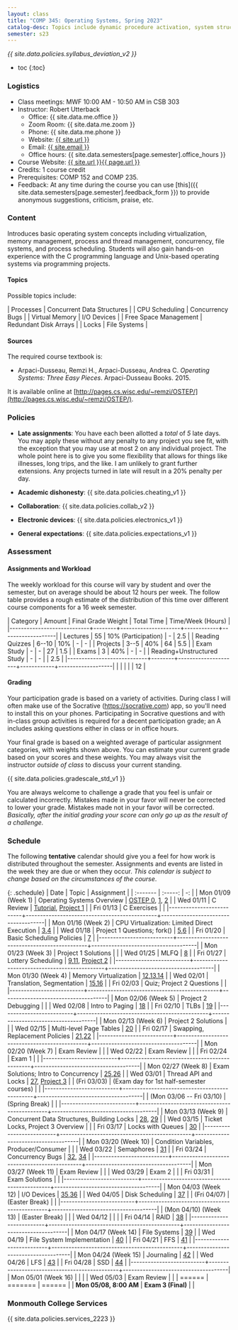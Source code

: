 ```yaml
---
layout: class
title: "COMP 345: Operating Systems, Spring 2023"
catalog-desc: Topics include dynamic procedure activation, system structure, memory management, process management, and recovery procedures.
semester: s23
---
```


*{{ site.data.policies.syllabus_deviation_v2 }}*

* toc
{:toc}

### Logistics

* Class meetings: MWF 10:00 AM - 10:50 AM in CSB 303
* Instructor: Robert Utterback
  * Office: {{ site.data.me.office }}
  * Zoom Room: {{ site.data.me.zoom }}  
  * Phone: {{ site.data.me.phone }}
  * Website: <a href="{{ site.url }}">{{ site.url }}</a>
  * Email: <a href="mailto:{{ site.email }}">{{ site.email }}</a>
  * Office hours: {{ site.data.semesters[page.semester].office_hours }}
* Course Website: <a href="{{ site.url }}{{ page.url }}">{{ site.url }}{{ page.url }}</a>
* Credits: 1 course credit
* Prerequisites: COMP 152 and COMP 235.
* Feedback: At any time during the course you can use
  [this]({{ site.data.semesters[page.semester].feedback_form }}) to provide
  anonymous suggestions, criticism, praise, etc.

### Content

Introduces basic operating system concepts including virtualization,
memory management, process and thread management, concurrency, file
systems, and process scheduling. Students will also gain hands-on
experience with the C programming language and Unix-based operating
systems via programming projects.

#### Topics

Possible topics include:

| Processes             | Concurrent Data Structures |
| CPU Scheduling        | Concurrency Bugs           |
| Virtual Memory        | I/O Devices                |
| Free Space Management | Redundant Disk Arrays      |
| Locks                 | File Systems               |

#### Sources

The required course textbook is:

* Arpaci-Dusseau, Remzi H., Arpaci-Dusseau, Andrea C. *Operating
  Systems: Three Easy Pieces*. Arpaci-Dusseau Books. 2015.

It is available online at
[http://pages.cs.wisc.edu/~remzi/OSTEP/](http://pages.cs.wisc.edu/~remzi/OSTEP/).

<!-- #### Student Learning Outcomes -->

### Policies

* **Late assignments**: You have each been allotted a *total* of *5*
late days. You may apply these without any penalty to any project you
see fit, with the exception that you may use at most 2 on any
individual project. The whole point here is to give you some
flexibility that allows for things like illnesses, long trips, and the
like. I am unlikely to grant further extensions. Any projects turned
in late will result in a 20% penalty per day.

* **Academic dishonesty**: {{ site.data.policies.cheating_v1 }}

* **Collaboration**: {{ site.data.policies.collab_v2 }}

* **Electronic devices**: {{ site.data.policies.electronics_v1 }}

* **General expectations**: {{ site.data.policies.expectations_v1 }}

### Assessment

#### Assignments and Workload

The weekly workload for this course will vary by student and over the
semester, but on average should be about 12 hours per week. The follow
table provides a rough estimate of the distribution of this time over
different course components for a 16 week semester.

| Category                   | Amount | Final Grade Weight  | Total Time | Time/Week (Hours) |
|----------------------------+--------+---------------------+------------+-------------------|
| Lectures                   |     55 | 10% (Participation) | -          |               2.5 |
| Reading Quizzes            |  6--10 | 10%                 | -          |                 - |
| Projects                   |   3--5 | 40%                 | 64         |               5.5 |
| Exam Study                 |      - | -                   | 27         |               1.5 |
| Exams                      |      3 | 40%                 | -          |                 - |
| Reading+Unstructured Study |      - | -                   |            |               2.5 |
|----------------------------+--------+---------------------+------------+-------------------|
|                            |        |                     |            |                12 |

#### Grading

Your participation grade is based on a variety of activities. During
class I will often make use of the Socrative (https://socrative.com)
app, so you'll need to install this on your phones. Participating in
Socrative questions and with in-class group activities is required for
a decent participation grade; an A includes asking questions either in
class or in office hours.

Your final grade is based on a weighted average of particular
assignment categories, with weights shown above. You can estimate your
current grade based on your scores and these weights. You may always
visit the instructor *outside of class* to discuss your current
standing.

{{ site.data.policies.gradescale_std_v1 }}

You are always welcome to challenge a grade that you feel is unfair or
calculated incorrectly. Mistakes made in your favor will never be
corrected to lower your grade. Mistakes made not in your favor will be
corrected. *Basically, after the initial grading your score can only
go up as the result of a challenge.*

### Schedule
The following **tentative** calendar should give you a feel for how
work is distributed throughout the semester. Assignments and events
are listed in the week they are due or when they occur. *This calendar
is subject to change based on the circumstances of the course*.

<!-- (let* ((start-date (org-read-date nil nil "2018-01-15")) -->
<!--        (end-date (org-read-date nil nil "2018-05-02")) -->
<!--        (days (list "Mon" "Tue" "Wed" "Fri")) -->
<!--        (current start-date)) -->
<!--   (while (string< current end-date) -->
<!--     (let* ((time (org-time-string-to-time current)) -->
<!--            (day (format-time-string "%a" time))) -->
<!--       (if (member day days) -->
<!--           (princ (concat (format-time-string "%a %m/%d" time) "\n")))) -->
<!--     (setq current (org-read-date nil nil "++1" nil (org-time-string-to-time current))))) -->

{: .schedule}
| Date                     | Topic                                        | Assignment                          |
| :-------                 | :-----:                                      | -:                                  |
| Mon 01/09 (Week 1)       | Operating Systems Overview                   | [OSTEP 0][0], [1][1], [2][2]        |
| Wed 01/11                | C Review                                     | [Tutorial][47], [Project 1](proj1)  |
| Fri 01/13                | C Exercises                                  |                                     |
|--------------------------+----------------------------------------------+-------------------------------------|
| Mon 01/16 (Week 2)       | CPU Virtualization: Limited Direct Execution | [3][3],[4][4]                       |
| Wed 01/18                | Project 1 Questions; fork()                  | [5][5],[6][6]                       |
| Fri 01/20                | Basic Scheduling Policies                    | [7][7]                              |
|--------------------------+----------------------------------------------+-------------------------------------|
| Mon 01/23 (Week 3)       | Project 1 Solutions                          |                                     |
| Wed 01/25                | MLFQ                                         | [8][8]                              |
| Fri 01/27                | Lottery Scheduling                           | [9][9],[11][11], [Project 2](proj2) |
|--------------------------+----------------------------------------------+-------------------------------------|
| Mon 01/30 (Week 4)       | Memory Virtualization                        | [12][12],[13][13],[14][14]          |
| Wed 02/01                | Translation, Segmentation                    | [15][15],[16][16]                   |
| Fri 02/03                | Quiz; Project 2 Questions                    |                                     |
|--------------------------+----------------------------------------------+-------------------------------------|
| Mon 02/06 (Week 5)       | Project 2 Debugging                          |                                     |
| Wed 02/08                | Intro to Paging                              | [18][18]                            |
| Fri 02/10                | TLBs                                         | [19][19]                            |
|--------------------------+----------------------------------------------+-------------------------------------|
| Mon 02/13 (Week 6)       | Project 2 Solutions                          |                                     |
| Wed 02/15                | Multi-level Page Tables                      | [20][20]                            |
| Fri 02/17                | Swapping, Replacement Policies               | [21][21],[22][22]                   |
|--------------------------+----------------------------------------------+-------------------------------------|
| Mon 02/20 (Week 7)       | Exam Review                                  |                                     |
| Wed 02/22                | Exam Review                                  |                                     |
| Fri 02/24                | Exam 1                                       |                                     |
|--------------------------+----------------------------------------------+-------------------------------------|
| Mon 02/27 (Week 8)       | Exam Solutions; Intro to Concurrency         | [25][25],[26][26]                   |
| Wed 03/01                | Thread API and Locks                         | [27][27], [Project 3](proj3)        |
| (Fri 03/03)              | (Exam day for 1st half-semester courses)     |                                     |
|--------------------------+----------------------------------------------+-------------------------------------|
| (Mon 03/06 -- Fri 03/10) | (Spring Break)                               |                                     |
|--------------------------+----------------------------------------------+-------------------------------------|
| Mon 03/13 (Week 9)       | Concurrent Data Structures, Building Locks   | [28][28], [29][29]                  |
| Wed 03/15                | Ticket Locks, Project 3 Overview             |                                     |
| Fri 03/17                | Locks with Queues                            | [30][30]                            |
|--------------------------+----------------------------------------------+-------------------------------------|
| Mon 03/20 (Week 10)      | Condition Variables, Producer/Consumer       |                                     |
| Wed 03/22                | Semaphores                                   | [31][31]                            |
| Fri 03/24                | Concurrency Bugs                             | [32][32], [34][34]                  |
|--------------------------+----------------------------------------------+-------------------------------------|
| Mon 03/27 (Week 11)      | Exam Review                                  |                                     |
| Wed 03/29                | Exam 2                                       |                                     |
| Fri 03/31                | Exam Solutions                               |                                     |
|--------------------------+----------------------------------------------+-------------------------------------|
| Mon 04/03 (Week 12)      | I/O Devices                                  | [35][35],[36][36]                   |
| Wed 04/05                | Disk Scheduling                              | [37][37]                            |
| (Fri 04/07)              | (Easter Break)                               |                                     |
|--------------------------+----------------------------------------------+-------------------------------------|
| (Mon 04/10) (Week 13)    | (Easter Break)                               |                                     |
| Wed 04/12                |                                              |                                     |
| Fri 04/14                | RAID                                         | [38][38]                            |
|--------------------------+----------------------------------------------+-------------------------------------|
| Mon 04/17 (Week 14)      | File Systems                                 | [39][39]                            |
| Wed 04/19                | File System Implementation                   | [40][40]                            |
| Fri 04/21                | FFS                                          | [41][41]                            |
|--------------------------+----------------------------------------------+-------------------------------------|
| Mon 04/24 (Week 15)      | Journaling                                   | [42][42]                            |
| Wed 04/26                | LFS                                          | [43][43]                            |
| Fri 04/28                | SSD                                          | [44][44]                            |
|--------------------------+----------------------------------------------+-------------------------------------|
| Mon 05/01 (Week 16)      |                                              |                                     |
| Wed 05/03                | Exam Review                                  |                                     |
| ======                   | =======                                      | ======                              |
| **Mon 05/08, 8:00 AM**   | **Exam 3 (Final)**                           |                                     |

[labtut]: https://pages.cs.wisc.edu/~remzi/OSTEP/lab-tutorial.pdf
[0]: https://pages.cs.wisc.edu/~remzi/OSTEP/preface.pdf
[1]: https://pages.cs.wisc.edu/~remzi/OSTEP/dialogue-threeeasy.pdf
[2]: https://pages.cs.wisc.edu/~remzi/OSTEP/intro.pdf
[3]: https://pages.cs.wisc.edu/~remzi/OSTEP/dialogue-virtualization.pdf
[4]: https://pages.cs.wisc.edu/~remzi/OSTEP/cpu-intro.pdf
[5]: https://pages.cs.wisc.edu/~remzi/OSTEP/cpu-api.pdf
[6]: https://pages.cs.wisc.edu/~remzi/OSTEP/cpu-mechanisms.pdf
[7]: https://pages.cs.wisc.edu/~remzi/OSTEP/cpu-sched.pdf
[8]: https://pages.cs.wisc.edu/~remzi/OSTEP/cpu-sched-mlfq.pdf
[9]: https://pages.cs.wisc.edu/~remzi/OSTEP/cpu-sched-lottery.pdf
[10]: https://pages.cs.wisc.edu/~remzi/OSTEP/cpu-sched-multi.pdf
[11]: https://pages.cs.wisc.edu/~remzi/OSTEP/cpu-dialogue.pdf
[12]: https://pages.cs.wisc.edu/~remzi/OSTEP/dialogue-vm.pdf
[13]: https://pages.cs.wisc.edu/~remzi/OSTEP/vm-intro.pdf
[14]: https://pages.cs.wisc.edu/~remzi/OSTEP/vm-api.pdf
[15]: https://pages.cs.wisc.edu/~remzi/OSTEP/vm-mechanism.pdf
[16]: https://pages.cs.wisc.edu/~remzi/OSTEP/vm-segmentation.pdf
[17]: https://pages.cs.wisc.edu/~remzi/OSTEP/vm-freespace.pdf
[18]: https://pages.cs.wisc.edu/~remzi/OSTEP/vm-paging.pdf
[19]: https://pages.cs.wisc.edu/~remzi/OSTEP/vm-tlbs.pdf
[20]: https://pages.cs.wisc.edu/~remzi/OSTEP/vm-smalltables.pdf
[21]: https://pages.cs.wisc.edu/~remzi/OSTEP/vm-beyondphys.pdf
[22]: https://pages.cs.wisc.edu/~remzi/OSTEP/vm-beyondphys-policy.pdf
[23]: https://pages.cs.wisc.edu/~remzi/OSTEP/vm-complete.pdf
[24]: https://pages.cs.wisc.edu/~remzi/OSTEP/vm-dialogue.pdf
[25]: https://pages.cs.wisc.edu/~remzi/OSTEP/dialogue-concurrency.pdf
[26]: https://pages.cs.wisc.edu/~remzi/OSTEP/threads-intro.pdf
[27]: https://pages.cs.wisc.edu/~remzi/OSTEP/threads-api.pdf
[28]: https://pages.cs.wisc.edu/~remzi/OSTEP/threads-locks.pdf
[29]: https://pages.cs.wisc.edu/~remzi/OSTEP/threads-locks-usage.pdf
[30]: https://pages.cs.wisc.edu/~remzi/OSTEP/threads-cv.pdf
[31]: https://pages.cs.wisc.edu/~remzi/OSTEP/threads-sema.pdf
[32]: https://pages.cs.wisc.edu/~remzi/OSTEP/threads-bugs.pdf
[33]: https://pages.cs.wisc.edu/~remzi/OSTEP/threads-events.pdf
[34]: https://pages.cs.wisc.edu/~remzi/OSTEP/threads-dialogue.pdf
[35]: https://pages.cs.wisc.edu/~remzi/OSTEP/dialogue-persistence.pdf
[36]: https://pages.cs.wisc.edu/~remzi/OSTEP/file-devices.pdf
[37]: https://pages.cs.wisc.edu/~remzi/OSTEP/file-disks.pdf
[38]: https://pages.cs.wisc.edu/~remzi/OSTEP/file-raid.pdf
[39]: https://pages.cs.wisc.edu/~remzi/OSTEP/file-intro.pdf
[40]: https://pages.cs.wisc.edu/~remzi/OSTEP/file-implementation.pdf
[41]: https://pages.cs.wisc.edu/~remzi/OSTEP/file-ffs.pdf
[42]: https://pages.cs.wisc.edu/~remzi/OSTEP/file-journaling.pdf
[43]: https://pages.cs.wisc.edu/~remzi/OSTEP/file-lfs.pdf
[44]: https://pages.cs.wisc.edu/~remzi/OSTEP/file-ssd.pdf
[45]: https://pages.cs.wisc.edu/~remzi/OSTEP/file-integrity.pdf
[46]: https://pages.cs.wisc.edu/~remzi/OSTEP/file-dialogue.pdf
[47]: https://pages.cs.wisc.edu/~remzi/OSTEP/lab-tutorial.pdf

### Monmouth College Services

{{ site.data.policies.services_2223 }}

<!-- Local Variables: -->
<!-- eval: (orgtbl-mode) -->
<!-- End: -->
